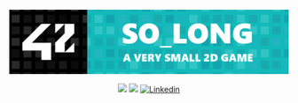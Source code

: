 <p align="center">
   <img src="https://github.com/rpambo/rpambo/blob/main/42/banners/piscine_and_common_core/github_piscine_and_common_core_banner_so_long.png">
</p>
<p align="center">
	<img src="https://img.shields.io/badge/status-in%20progress-yellow?color=%23f7c325&style=flat-square"/>
	<img src="https://img.shields.io/github/last-commit/rpambo/so_long?color=%2312bab9&style=flat-square"/>
	<a href='https://www.linkedin.com/in/rafaelkitoco' target="_blank"><img alt='Linkedin' src='https://img.shields.io/badge/LinkedIn-100000?style=flat-square&logo=Linkedin&logoColor=white&labelColor=0A66C2&color=0A66C2'/></a>
</p>
